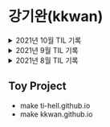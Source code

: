 # **강기완(kkwan)**

<details>
<summary>
2021년 10월 TIL 기록
</summary>

| Sun |    Mon    |    Tue    |    Wed    | Thu |    Fri    | Sat |
| :-: | :-------: | :-------: | :-------: | :-: | :-------: | :-: |
|     |           |           |           |     | **_`1`_** |  2  |
|  3  | **_`4`_** | **_`5`_** | **_`6`_** |  7  |     8     |  9  |
| 10  |    11     |    12     |    13     | 14  |    15     | 16  |
| 17  |    18     |    19     |    20     | 21  |    22     | 23  |
| 24  |    25     |    26     |    27     | 28  |    29     | 30  |
| 31  |           |           |           |     |           |     |

</details>

<details>
<summary>
2021년 9월 TIL 기록
</summary>

| Sun |    Mon     |    Tue     |    Wed     |    Thu     |    Fri     | Sat |
| :-: | :--------: | :--------: | :--------: | :--------: | :--------: | :-: |
|     |            |            | **_`1`_**  | **_`2`_**  | **_`3`_**  |  4  |
|  5  | **_`6`_**  | **_`7`_**  | **_`8`_**  | **_`9`_**  | **_`10`_** | 11  |
| 12  | **_`13`_** | **_`14`_** | **_`15`_** | **_`16`_** |     17     | 18  |
| 19  |     20     |     21     |     22     |     23     |     24     | 25  |
| 26  | **_`27`_** | **_`28`_** | **_`29`_** | **_`30`_** |            |     |

</details>

<details>
<summary>
2021년 8월 TIL 기록
</summary>

| Sun |    Mon     |    Tue     |    Wed     |    Thu     |    Fri     | Sat |
| :-: | :--------: | :--------: | :--------: | :--------: | :--------: | :-: |
|  1  |     2      |     3      | **_`4`_**  | **_`5`_**  | **_`6`_**  |  7  |
|  8  | **_`9`_**  | **_`10`_** | **_`11`_** | **_`12`_** | **_`13`_** | 14  |
| 15  |     16     | **_`17`_** | **_`18`_** | **_`19`_** |     20     | 21  |
| 22  | **_`23`_** | **_`24`_** | **_`25`_** | **_`26`_** | **_`27`_** | 28  |
| 29  | **_`30`_** | **_`31`_** |            |            |            |     |

</details>

## Toy Project

- make ti-hell.github.io
- make kkwan.github.io

